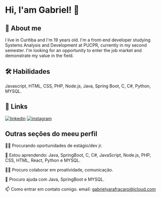 # Hi, I'am Gabriel! 👋


## 🚀 About me

I live in Curitiba and I'm 19 years old. I'm a front-end developer studying Systems Analysis and Development at PUCPR, currently in my second semester. I'm looking for an opportunity to enter the job market and demonstrate my value in the field.

## 🛠 Habilidades
Javascript, HTML, CSS, PHP, Node.js, Java, Spring Boot, C, C#, Python, MYSQL.


## 🔗 Links
[![linkedin](https://img.shields.io/badge/linkedin-0A66C2?style=for-the-badge&logo=linkedin&logoColor=white)](https://www.linkedin.com/in/gabriel-yara-fracaro-b597452b5)
[![instagram](https://img.shields.io/badge/Instagram-E4405F?style=for-the-badge&logo=instagram&logoColor=white)](https://www.instagram.com/g8brielyara)


## Outras seções do meeu perfil
👩‍💻 Procurando oportunidades de estágio/dev jr.

🧠 Estou aprendendo: Java, SpringBoot, C, C#, JavaScript, Node.js, PHP, CSS, HTML, React, Python e MYSQL.

👯‍♀️ Procuro colaborar em proatividade, comunicação.

🤔 Procuro ajuda com Java, SpringBoot e MYSQL.


📫 Como entrar em contato comigo.
email: gabrielyarafracaro@icloud.com
